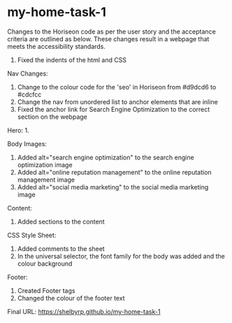 # my-home-task-1

Changes to the Horiseon code as per the user story and the acceptance criteria are outlined as below. These changes result in a webpage that meets the accessibility standards. 

1. Fixed the indents of the html and CSS

Nav Changes:

1. Change to the colour code for the 'seo' in Horiseon from #d9dcd6 to #cdcfcc
2. Change the nav from unordered list to anchor elements that are inline 
3. Fixed the anchor link for Search Engine Optimization to the correct section on the webpage

Hero:
1.

Body Images:

1. Added alt="search engine optimization" to the search engine optimization image
2. Added alt="online reputation management" to the online reputation management image
3. Added alt="social media marketing" to the social media marketing image

Content:
1. Added sections to the content

CSS Style Sheet:

1. Added comments to the sheet
2. In the universal selector, the font family for the body was added and the colour background

Footer:

1. Created Footer tags
2. Changed the colour of the footer text


Final URL: https://shelbyrp.github.io/my-home-task-1
